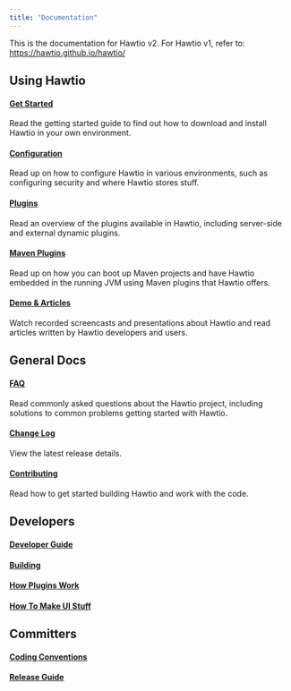 ```yaml
---
title: "Documentation"
---
```


This is the documentation for Hawtio v2. For Hawtio v1, refer to: https://hawtio.github.io/hawtio/

## Using Hawtio

#### [Get Started](get-started/)

Read the getting started guide to find out how to download and install Hawtio in your own environment.

#### [Configuration](configuration/)

Read up on how to configure Hawtio in various environments, such as configuring security and where Hawtio stores stuff.

#### [Plugins](plugins/)

Read an overview of the plugins available in Hawtio, including server-side and external dynamic plugins.

#### [Maven Plugins](maven-plugins/)

 Read up on how you can boot up Maven projects and have Hawtio embedded in the running JVM using Maven plugins that Hawtio offers.

#### [Demo & Articles](articles/)

Watch recorded screencasts and presentations about Hawtio and read articles written by Hawtio developers and users.

## General Docs

#### [FAQ](faq/)

Read commonly asked questions about the Hawtio project, including solutions to common problems getting started with Hawtio.

#### [Change Log](https://github.com/hawtio/hawtio/blob/master/CHANGES.md)

View the latest release details.

#### [Contributing](contributing/)

Read how to get started building Hawtio and work with the code.

## Developers

#### [Developer Guide](https://github.com/hawtio/hawtio/blob/master/DEVELOPERS.md)

#### [Building](https://github.com/hawtio/hawtio/blob/master/BUILDING.md)

#### [How Plugins Work](how-plugins-work/)

#### [How To Make UI Stuff](how-to-make-ui-stuff/)

## Committers

#### [Coding Conventions](coding-conventions/)

#### [Release Guide](release-guide/)
